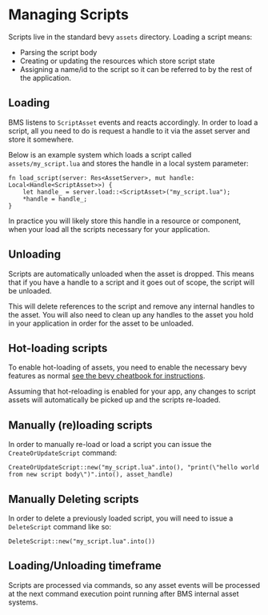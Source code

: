 # Managing Scripts

Scripts live in the standard bevy `assets` directory. Loading a script means:
- Parsing the script body
- Creating or updating the resources which store script state
- Assigning a name/id to the script so it can be referred to by the rest of the application.

## Loading 
BMS listens to `ScriptAsset` events and reacts accordingly. In order to load a script, all you need to do is request a handle to it via the asset server and store it somewhere. 

Below is an example system which loads a script called `assets/my_script.lua` and stores the handle in a local system parameter:

```rust,ignore
fn load_script(server: Res<AssetServer>, mut handle: Local<Handle<ScriptAsset>>) {
    let handle_ = server.load::<ScriptAsset>("my_script.lua");
    *handle = handle_;
}
```

In practice you will likely store this handle in a resource or component, when your load all the scripts necessary for your application.

## Unloading 
Scripts are automatically unloaded when the asset is dropped. This means that if you have a handle to a script and it goes out of scope, the script will be unloaded.


This will delete references to the script and remove any internal handles to the asset. You will also need to clean up any handles to the asset you hold in your application in order for the asset to be unloaded.

## Hot-loading scripts
To enable hot-loading of assets, you need to enable the necessary bevy features as normal [see the bevy cheatbook for instructions](https://bevy-cheatbook.github.io/assets/hot-reload.html).

Assuming that hot-reloading is enabled for your app, any changes to script assets will automatically be picked up and the scripts re-loaded.

## Manually (re)loading scripts
In order to manually re-load or load a script you can issue the `CreateOrUpdateScript` command:

```rust,ignore
CreateOrUpdateScript::new("my_script.lua".into(), "print(\"hello world from new script body\")".into(), asset_handle)
```

## Manually Deleting scripts
In order to delete a previously loaded script, you will need to issue a `DeleteScript` command like so:

```rust,ignore
DeleteScript::new("my_script.lua".into())
```

## Loading/Unloading timeframe
Scripts are processed via commands, so any asset events will be processed at the next command execution point running after BMS internal asset systems.